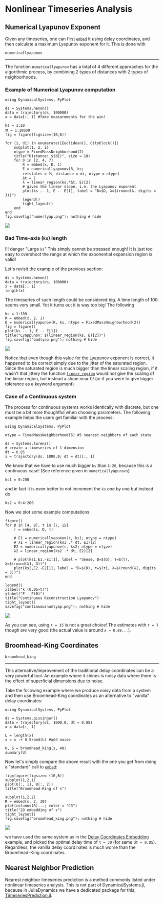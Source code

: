 # Nonlinear Timeseries Analysis

## Numerical Lyapunov Exponent
Given any timeseries, one can first [`embed`](@ref) it using
delay coordinates, and then calculate a maximum
Lyapunov exponent for it. This is done
with
```@docs
numericallyapunov
```
---
The function `numericallyapunov` has a total of 4 different approaches for the algorithmic process, by
combining 2 types of distances with 2 types of neighborhoods.

### Example of Numerical Lyapunov computation
```@example MAIN
using DynamicalSystems, PyPlot

ds = Systems.henon()
data = trajectory(ds, 100000)
x = data[:, 1] #fake measurements for the win!

ks = 1:20
ℜ = 1:10000
fig = figure(figsize=(10,6))

for (i, di) in enumerate([Euclidean(), Cityblock()])
    subplot(1, 2, i)
    ntype = FixedMassNeighborhood(2)
    title("Distance: $(di)", size = 18)
    for D in [2, 4, 7]
        R = embed(x, D, 1)
        E = numericallyapunov(R, ks;
        refstates = ℜ, distance = di, ntype = ntype)
        Δt = 1
        λ = linear_region(ks.*Δt, E)[2]
        # gives the linear slope, i.e. the Lyapunov exponent
        plot(ks .- 1, E .- E[1], label = "D=$D, λ=$(round(λ, digits = 3))")
        legend()
        tight_layout()
    end
end
fig.savefig("numerlyap.png"); nothing # hide
```
![](numerlyap.png)


### Bad Time-axis (`ks`) length

!!! danger "Large `ks`"
    This simply cannot be stressed enough! It is just too easy to overshoot
    the range at which the exponential expansion region is valid!

Let's revisit the example of the previous section:
```@example MAIN
ds = Systems.henon()
data = trajectory(ds, 100000)
x = data[:, 1]
length(x)
```
The timeseries of such length could be considered big. A time length of 100 seems
very small. Yet it turns out it is way too big! The following
```@example MAIN
ks = 1:100
R = embed(x, 2, 1)
E = numericallyapunov(R, ks, ntype = FixedMassNeighborhood(2))
fig = figure()
plot(ks .- 1, E .- E[1])
title("Lyappunov: $(linear_region(ks, E)[2])")
fig.savefig("badlyap.png"); nothing # hide
```
![](badlyap.png)

Notice that even though this value
for the Lyapunov exponent is correct, it happened to be correct simply due to the
jitter of the saturated region. Since the saturated region is much bigger
than the linear scaling region, if it wasn't that jittery the function
[`linear_region`](@ref) would not give the scaling of the linear region, but instead
a slope near 0! (or if you were to give bigger tolerance as a keyword argument)

### Case of a Continuous system
The process for continuous systems works identically with discrete, but one must be
a bit more thoughtful when choosing parameters. The following example helps the users get familiar with the process:
```@example MAIN
using DynamicalSystems, PyPlot

ntype = FixedMassNeighborhood(5) #5 nearest neighbors of each state

ds = Systems.lorenz()
# create a timeseries of 1 dimension
dt = 0.05
x = trajectory(ds, 1000.0; dt = dt)[:, 1]
```

We know that we have to use much bigger `ks` than `1:20`, because this is a continuous case! (See reference given in `numericallyapunovs`)
```@example MAIN
ks1 = 0:200
```
and in fact it is even better to not increment the `ks` one by one but instead do
```@example MAIN
ks2 = 0:4:200
```
Now we plot some example computations
```@example MAIN
figure()
for D in [4, 8], τ in [7, 15]
    r = embed(x, D, τ)

    # E1 = numericallyapunov(r, ks1; ntype = ntype)
    # λ1 = linear_region(ks1 .* dt, E1)[2]
    E2 = numericallyapunov(r, ks2; ntype = ntype)
    λ2 = linear_region(ks2 .* dt, E2)[2]

    # plot(ks1,E1.-E1[1], label = "dense, D=$(D), τ=$(τ), λ=$(round(λ1, 3))")
    plot(ks2,E2.-E2[1], label = "D=$(D), τ=$(τ), λ=$(round(λ2, digits = 3))")
end

legend()
xlabel("k (0.05×t)")
ylabel("E - E(0)")
title("Continuous Reconstruction Lyapunov")
tight_layout()
savefig("continuousnumlyap.png"); nothing # hide
```
![](continuousnumlyap.png)

As you can see, using `τ = 15` is not a great choice! The estimates with
`τ = 7` though are very good (the actual value is around `λ ≈ 0.89...`).

## Broomhead-King Coordinates
```@docs
broomhead_king
```
---
This alternative/improvement of the traditional delay coordinates can be a very
powerful tool. An example where it shines is noisy data where there is the effect
of superficial dimensions due to noise.

Take the following example where we produce noisy data from a system and then use
Broomhead-King coordinates as an alternative to "vanilla" delay coordinates:

```@example MAIN
using DynamicalSystems, PyPlot

ds = Systems.gissinger()
data = trajectory(ds, 1000.0, dt = 0.05)
x = data[:, 1]

L = length(x)
s = x .+ 0.5rand(L) #add noise

U, S = broomhead_king(s, 40)
summary(U)
```

Now let's simply compare the above result with the one you get from doing a "standard" call to [`embed`](@ref):
```@example MAIN
fig=figure(figsize= (10,6))
subplot(1,2,1)
plot(U[:, 1], U[:, 2])
title("Broomhead-King of s")

subplot(1,2,2)
R = embed(s, 2, 30)
plot(columns(R)...; color = "C3")
title("2D embedding of s")
tight_layout()
fig.savefig("broomhead_king.png"); nothing # hide
```
![](broomhead_king.png)

we have used the same system as in the [Delay Coordinates Embedding](@ref) example, and picked the optimal
delay time of `τ = 30` (for same `dt = 0.05`). Regardless, the vanilla delay coordinates is much worse than the Broomhead-King coordinates.

## Nearest Neighbor Prediction
Nearest neighbor timeseries prediction is a method commonly listed under nonlinear timeseries analysis.
This is not part of DynamicalSystems.jl, because in JuliaDynamics we have a dedicated package for this, [TimeseriesPrediction.jl](https://juliadynamics.github.io/TimeseriesPrediction.jl/dev/).
